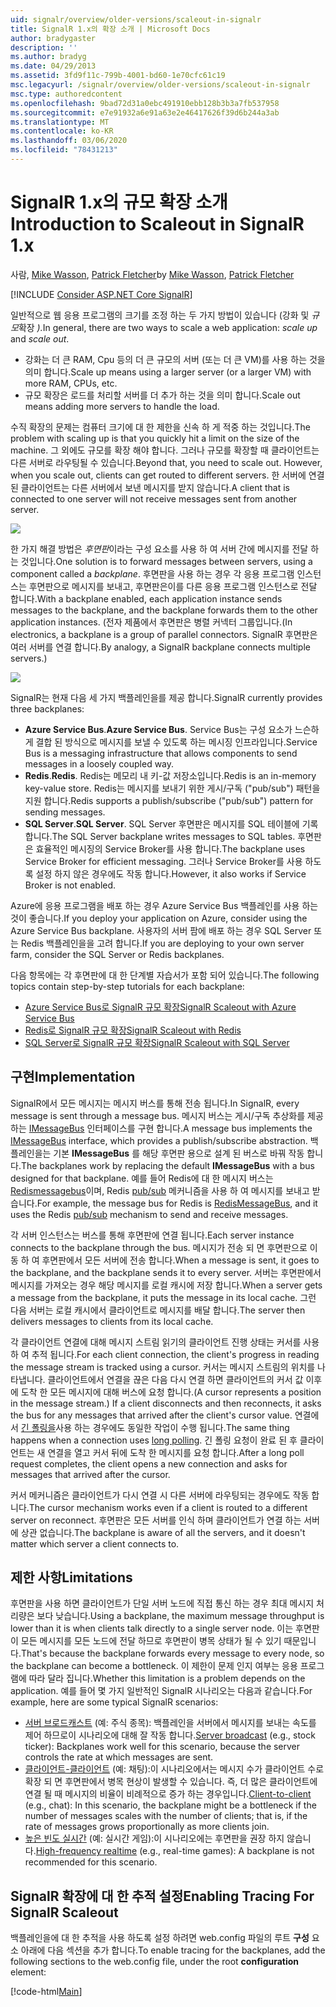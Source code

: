 ```yaml
---
uid: signalr/overview/older-versions/scaleout-in-signalr
title: SignalR 1.x의 확장 소개 | Microsoft Docs
author: bradygaster
description: ''
ms.author: bradyg
ms.date: 04/29/2013
ms.assetid: 3fd9f11c-799b-4001-bd60-1e70cfc61c19
msc.legacyurl: /signalr/overview/older-versions/scaleout-in-signalr
msc.type: authoredcontent
ms.openlocfilehash: 9bad72d31a0ebc491910ebb128b3b3a7fb537958
ms.sourcegitcommit: e7e91932a6e91a63e2e46417626f39d6b244a3ab
ms.translationtype: MT
ms.contentlocale: ko-KR
ms.lasthandoff: 03/06/2020
ms.locfileid: "78431213"
---
```

# <a name="introduction-to-scaleout-in-signalr-1x"></a><span data-ttu-id="90f2e-102">SignalR 1.x의 규모 확장 소개</span><span class="sxs-lookup"><span data-stu-id="90f2e-102">Introduction to Scaleout in SignalR 1.x</span></span>

<span data-ttu-id="90f2e-103">사람, [Mike Wasson](https://github.com/MikeWasson), [Patrick Fletcher](https://github.com/pfletcher)</span><span class="sxs-lookup"><span data-stu-id="90f2e-103">by [Mike Wasson](https://github.com/MikeWasson), [Patrick Fletcher](https://github.com/pfletcher)</span></span>

[!INCLUDE [Consider ASP.NET Core SignalR](~/includes/signalr/signalr-version-disambiguation.md)]

<span data-ttu-id="90f2e-104">일반적으로 웹 응용 프로그램의 크기를 조정 하는 두 가지 방법이 있습니다 (강화 및 *규모*확장 *).*</span><span class="sxs-lookup"><span data-stu-id="90f2e-104">In general, there are two ways to scale a web application: *scale up* and *scale out*.</span></span>

- <span data-ttu-id="90f2e-105">강화는 더 큰 RAM, Cpu 등의 더 큰 규모의 서버 (또는 더 큰 VM)를 사용 하는 것을 의미 합니다.</span><span class="sxs-lookup"><span data-stu-id="90f2e-105">Scale up means using a larger server (or a larger VM) with more RAM, CPUs, etc.</span></span>
- <span data-ttu-id="90f2e-106">규모 확장은 로드를 처리할 서버를 더 추가 하는 것을 의미 합니다.</span><span class="sxs-lookup"><span data-stu-id="90f2e-106">Scale out means adding more servers to handle the load.</span></span>

<span data-ttu-id="90f2e-107">수직 확장의 문제는 컴퓨터 크기에 대 한 제한을 신속 하 게 적중 하는 것입니다.</span><span class="sxs-lookup"><span data-stu-id="90f2e-107">The problem with scaling up is that you quickly hit a limit on the size of the machine.</span></span> <span data-ttu-id="90f2e-108">그 외에도 규모를 확장 해야 합니다. 그러나 규모를 확장할 때 클라이언트는 다른 서버로 라우팅될 수 있습니다.</span><span class="sxs-lookup"><span data-stu-id="90f2e-108">Beyond that, you need to scale out. However, when you scale out, clients can get routed to different servers.</span></span> <span data-ttu-id="90f2e-109">한 서버에 연결 된 클라이언트는 다른 서버에서 보낸 메시지를 받지 않습니다.</span><span class="sxs-lookup"><span data-stu-id="90f2e-109">A client that is connected to one server will not receive messages sent from another server.</span></span>

![](scaleout-in-signalr/_static/image1.png)

<span data-ttu-id="90f2e-110">한 가지 해결 방법은 *후면판*이라는 구성 요소를 사용 하 여 서버 간에 메시지를 전달 하는 것입니다.</span><span class="sxs-lookup"><span data-stu-id="90f2e-110">One solution is to forward messages between servers, using a component called a *backplane*.</span></span> <span data-ttu-id="90f2e-111">후면판을 사용 하는 경우 각 응용 프로그램 인스턴스는 후면판으로 메시지를 보내고, 후면판은이를 다른 응용 프로그램 인스턴스로 전달 합니다.</span><span class="sxs-lookup"><span data-stu-id="90f2e-111">With a backplane enabled, each application instance sends messages to the backplane, and the backplane forwards them to the other application instances.</span></span> <span data-ttu-id="90f2e-112">(전자 제품에서 후면판은 병렬 커넥터 그룹입니다.</span><span class="sxs-lookup"><span data-stu-id="90f2e-112">(In electronics, a backplane is a group of parallel connectors.</span></span> <span data-ttu-id="90f2e-113">SignalR 후면판은 여러 서버를 연결 합니다.</span><span class="sxs-lookup"><span data-stu-id="90f2e-113">By analogy, a SignalR backplane connects multiple servers.)</span></span>

![](scaleout-in-signalr/_static/image2.png)

<span data-ttu-id="90f2e-114">SignalR는 현재 다음 세 가지 백플레인을를 제공 합니다.</span><span class="sxs-lookup"><span data-stu-id="90f2e-114">SignalR currently provides three backplanes:</span></span>

- <span data-ttu-id="90f2e-115">**Azure Service Bus**.</span><span class="sxs-lookup"><span data-stu-id="90f2e-115">**Azure Service Bus**.</span></span> <span data-ttu-id="90f2e-116">Service Bus는 구성 요소가 느슨하게 결합 된 방식으로 메시지를 보낼 수 있도록 하는 메시징 인프라입니다.</span><span class="sxs-lookup"><span data-stu-id="90f2e-116">Service Bus is a messaging infrastructure that allows components to send messages in a loosely coupled way.</span></span>
- <span data-ttu-id="90f2e-117">**Redis**.</span><span class="sxs-lookup"><span data-stu-id="90f2e-117">**Redis**.</span></span> <span data-ttu-id="90f2e-118">Redis는 메모리 내 키-값 저장소입니다.</span><span class="sxs-lookup"><span data-stu-id="90f2e-118">Redis is an in-memory key-value store.</span></span> <span data-ttu-id="90f2e-119">Redis는 메시지를 보내기 위한 게시/구독 ("pub/sub") 패턴을 지원 합니다.</span><span class="sxs-lookup"><span data-stu-id="90f2e-119">Redis supports a publish/subscribe ("pub/sub") pattern for sending messages.</span></span>
- <span data-ttu-id="90f2e-120">**SQL Server**.</span><span class="sxs-lookup"><span data-stu-id="90f2e-120">**SQL Server**.</span></span> <span data-ttu-id="90f2e-121">SQL Server 후면판은 메시지를 SQL 테이블에 기록 합니다.</span><span class="sxs-lookup"><span data-stu-id="90f2e-121">The SQL Server backplane writes messages to SQL tables.</span></span> <span data-ttu-id="90f2e-122">후면판은 효율적인 메시징의 Service Broker를 사용 합니다.</span><span class="sxs-lookup"><span data-stu-id="90f2e-122">The backplane uses Service Broker for efficient messaging.</span></span> <span data-ttu-id="90f2e-123">그러나 Service Broker를 사용 하도록 설정 하지 않은 경우에도 작동 합니다.</span><span class="sxs-lookup"><span data-stu-id="90f2e-123">However, it also works if Service Broker is not enabled.</span></span>

<span data-ttu-id="90f2e-124">Azure에 응용 프로그램을 배포 하는 경우 Azure Service Bus 백플레인를 사용 하는 것이 좋습니다.</span><span class="sxs-lookup"><span data-stu-id="90f2e-124">If you deploy your application on Azure, consider using the Azure Service Bus backplane.</span></span> <span data-ttu-id="90f2e-125">사용자의 서버 팜에 배포 하는 경우 SQL Server 또는 Redis 백플레인을을 고려 합니다.</span><span class="sxs-lookup"><span data-stu-id="90f2e-125">If you are deploying to your own server farm, consider the SQL Server or Redis backplanes.</span></span>

<span data-ttu-id="90f2e-126">다음 항목에는 각 후면판에 대 한 단계별 자습서가 포함 되어 있습니다.</span><span class="sxs-lookup"><span data-stu-id="90f2e-126">The following topics contain step-by-step tutorials for each backplane:</span></span>

- [<span data-ttu-id="90f2e-127">Azure Service Bus로 SignalR 규모 확장</span><span class="sxs-lookup"><span data-stu-id="90f2e-127">SignalR Scaleout with Azure Service Bus</span></span>](scaleout-with-windows-azure-service-bus.md)
- [<span data-ttu-id="90f2e-128">Redis로 SignalR 규모 확장</span><span class="sxs-lookup"><span data-stu-id="90f2e-128">SignalR Scaleout with Redis</span></span>](scaleout-with-redis.md)
- [<span data-ttu-id="90f2e-129">SQL Server로 SignalR 규모 확장</span><span class="sxs-lookup"><span data-stu-id="90f2e-129">SignalR Scaleout with SQL Server</span></span>](scaleout-with-sql-server.md)

## <a name="implementation"></a><span data-ttu-id="90f2e-130">구현</span><span class="sxs-lookup"><span data-stu-id="90f2e-130">Implementation</span></span>

<span data-ttu-id="90f2e-131">SignalR에서 모든 메시지는 메시지 버스를 통해 전송 됩니다.</span><span class="sxs-lookup"><span data-stu-id="90f2e-131">In SignalR, every message is sent through a message bus.</span></span> <span data-ttu-id="90f2e-132">메시지 버스는 게시/구독 추상화를 제공 하는 [IMessageBus](https://msdn.microsoft.com/library/microsoft.aspnet.signalr.messaging.imessagebus(v=vs.100).aspx) 인터페이스를 구현 합니다.</span><span class="sxs-lookup"><span data-stu-id="90f2e-132">A message bus implements the [IMessageBus](https://msdn.microsoft.com/library/microsoft.aspnet.signalr.messaging.imessagebus(v=vs.100).aspx) interface, which provides a publish/subscribe abstraction.</span></span> <span data-ttu-id="90f2e-133">백플레인을는 기본 **IMessageBus** 를 해당 후면판 용으로 설계 된 버스로 바꿔 작동 합니다.</span><span class="sxs-lookup"><span data-stu-id="90f2e-133">The backplanes work by replacing the default **IMessageBus** with a bus designed for that backplane.</span></span> <span data-ttu-id="90f2e-134">예를 들어 Redis에 대 한 메시지 버스는 [Redismessagebus](https://msdn.microsoft.com/library/microsoft.aspnet.signalr.redis.redismessagebus(v=vs.100).aspx)이며, Redis [pub/sub](http://redis.io/topics/pubsub) 메커니즘을 사용 하 여 메시지를 보내고 받습니다.</span><span class="sxs-lookup"><span data-stu-id="90f2e-134">For example, the message bus for Redis is [RedisMessageBus](https://msdn.microsoft.com/library/microsoft.aspnet.signalr.redis.redismessagebus(v=vs.100).aspx), and it uses the Redis [pub/sub](http://redis.io/topics/pubsub) mechanism to send and receive messages.</span></span>

<span data-ttu-id="90f2e-135">각 서버 인스턴스는 버스를 통해 후면판에 연결 됩니다.</span><span class="sxs-lookup"><span data-stu-id="90f2e-135">Each server instance connects to the backplane through the bus.</span></span> <span data-ttu-id="90f2e-136">메시지가 전송 되 면 후면판으로 이동 하 여 후면판에서 모든 서버에 전송 합니다.</span><span class="sxs-lookup"><span data-stu-id="90f2e-136">When a message is sent, it goes to the backplane, and the backplane sends it to every server.</span></span> <span data-ttu-id="90f2e-137">서버는 후면판에서 메시지를 가져오는 경우 해당 메시지를 로컬 캐시에 저장 합니다.</span><span class="sxs-lookup"><span data-stu-id="90f2e-137">When a server gets a message from the backplane, it puts the message in its local cache.</span></span> <span data-ttu-id="90f2e-138">그런 다음 서버는 로컬 캐시에서 클라이언트로 메시지를 배달 합니다.</span><span class="sxs-lookup"><span data-stu-id="90f2e-138">The server then delivers messages to clients from its local cache.</span></span>

<span data-ttu-id="90f2e-139">각 클라이언트 연결에 대해 메시지 스트림 읽기의 클라이언트 진행 상태는 커서를 사용 하 여 추적 됩니다.</span><span class="sxs-lookup"><span data-stu-id="90f2e-139">For each client connection, the client's progress in reading the message stream is tracked using a cursor.</span></span> <span data-ttu-id="90f2e-140">커서는 메시지 스트림의 위치를 나타냅니다. 클라이언트에서 연결을 끊은 다음 다시 연결 하면 클라이언트의 커서 값 이후에 도착 한 모든 메시지에 대해 버스에 요청 합니다.</span><span class="sxs-lookup"><span data-stu-id="90f2e-140">(A cursor represents a position in the message stream.) If a client disconnects and then reconnects, it asks the bus for any messages that arrived after the client's cursor value.</span></span> <span data-ttu-id="90f2e-141">연결에서 [긴 폴링을](../getting-started/introduction-to-signalr.md#transports)사용 하는 경우에도 동일한 작업이 수행 됩니다.</span><span class="sxs-lookup"><span data-stu-id="90f2e-141">The same thing happens when a connection uses [long polling](../getting-started/introduction-to-signalr.md#transports).</span></span> <span data-ttu-id="90f2e-142">긴 폴링 요청이 완료 된 후 클라이언트는 새 연결을 열고 커서 뒤에 도착 한 메시지를 요청 합니다.</span><span class="sxs-lookup"><span data-stu-id="90f2e-142">After a long poll request completes, the client opens a new connection and asks for messages that arrived after the cursor.</span></span>

<span data-ttu-id="90f2e-143">커서 메커니즘은 클라이언트가 다시 연결 시 다른 서버에 라우팅되는 경우에도 작동 합니다.</span><span class="sxs-lookup"><span data-stu-id="90f2e-143">The cursor mechanism works even if a client is routed to a different server on reconnect.</span></span> <span data-ttu-id="90f2e-144">후면판은 모든 서버를 인식 하며 클라이언트가 연결 하는 서버에 상관 없습니다.</span><span class="sxs-lookup"><span data-stu-id="90f2e-144">The backplane is aware of all the servers, and it doesn't matter which server a client connects to.</span></span>

## <a name="limitations"></a><span data-ttu-id="90f2e-145">제한 사항</span><span class="sxs-lookup"><span data-stu-id="90f2e-145">Limitations</span></span>

<span data-ttu-id="90f2e-146">후면판을 사용 하면 클라이언트가 단일 서버 노드에 직접 통신 하는 경우 최대 메시지 처리량은 보다 낮습니다.</span><span class="sxs-lookup"><span data-stu-id="90f2e-146">Using a backplane, the maximum message throughput is lower than it is when clients talk directly to a single server node.</span></span> <span data-ttu-id="90f2e-147">이는 후면판이 모든 메시지를 모든 노드에 전달 하므로 후면판이 병목 상태가 될 수 있기 때문입니다.</span><span class="sxs-lookup"><span data-stu-id="90f2e-147">That's because the backplane forwards every message to every node, so the backplane can become a bottleneck.</span></span> <span data-ttu-id="90f2e-148">이 제한이 문제 인지 여부는 응용 프로그램에 따라 달라 집니다.</span><span class="sxs-lookup"><span data-stu-id="90f2e-148">Whether this limitation is a problem depends on the application.</span></span> <span data-ttu-id="90f2e-149">예를 들어 몇 가지 일반적인 SignalR 시나리오는 다음과 같습니다.</span><span class="sxs-lookup"><span data-stu-id="90f2e-149">For example, here are some typical SignalR scenarios:</span></span>

- <span data-ttu-id="90f2e-150">[서버 브로드캐스트](tutorial-server-broadcast-with-aspnet-signalr.md) (예: 주식 종목): 백플레인을 서버에서 메시지를 보내는 속도를 제어 하므로이 시나리오에 대해 잘 작동 합니다.</span><span class="sxs-lookup"><span data-stu-id="90f2e-150">[Server broadcast](tutorial-server-broadcast-with-aspnet-signalr.md) (e.g., stock ticker): Backplanes work well for this scenario, because the server controls the rate at which messages are sent.</span></span>
- <span data-ttu-id="90f2e-151">[클라이언트-클라이언트](tutorial-getting-started-with-signalr.md) (예: 채팅):이 시나리오에서는 메시지 수가 클라이언트 수로 확장 되 면 후면판에서 병목 현상이 발생할 수 있습니다. 즉, 더 많은 클라이언트에 연결 될 때 메시지의 비율이 비례적으로 증가 하는 경우입니다.</span><span class="sxs-lookup"><span data-stu-id="90f2e-151">[Client-to-client](tutorial-getting-started-with-signalr.md) (e.g., chat): In this scenario, the backplane might be a bottleneck if the number of messages scales with the number of clients; that is, if the rate of messages grows proportionally as more clients join.</span></span>
- <span data-ttu-id="90f2e-152">[높은 빈도 실시간](tutorial-high-frequency-realtime-with-signalr.md) (예: 실시간 게임):이 시나리오에는 후면판을 권장 하지 않습니다.</span><span class="sxs-lookup"><span data-stu-id="90f2e-152">[High-frequency realtime](tutorial-high-frequency-realtime-with-signalr.md) (e.g., real-time games): A backplane is not recommended for this scenario.</span></span>

## <a name="enabling-tracing-for-signalr-scaleout"></a><span data-ttu-id="90f2e-153">SignalR 확장에 대 한 추적 설정</span><span class="sxs-lookup"><span data-stu-id="90f2e-153">Enabling Tracing For SignalR Scaleout</span></span>

<span data-ttu-id="90f2e-154">백플레인을에 대 한 추적을 사용 하도록 설정 하려면 web.config 파일의 루트 **구성** 요소 아래에 다음 섹션을 추가 합니다.</span><span class="sxs-lookup"><span data-stu-id="90f2e-154">To enable tracing for the backplanes, add the following sections to the web.config file, under the root **configuration** element:</span></span>

[!code-html[Main](scaleout-in-signalr/samples/sample1.html)]
